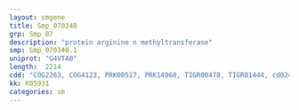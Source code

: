 ```yaml
---
layout: smgene
title: Smp_070340
grp: Smp_07
description: "protein arginine n methyltransferase"
smp: Smp_070340.1
uniprot: "G4VTA0"
length:  2214
cdd: "COG2263, COG4123, PRK00517, PRK14968, TIGR00478, TIGR01444, cd02440, cl17173, pfam06325, pfam13649"
kk: K05931
categories: sm
---
```

